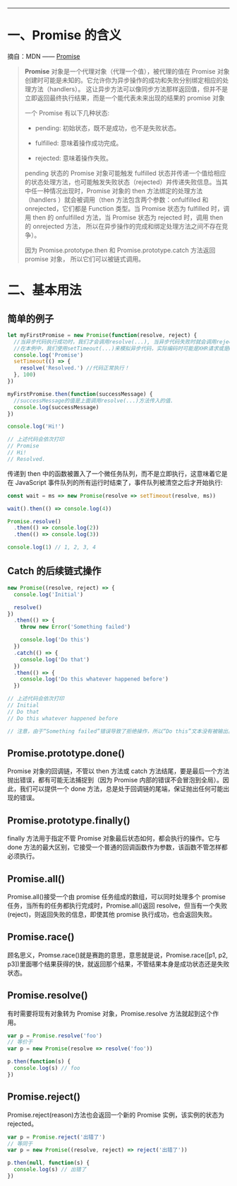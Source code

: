 [title]: # (你需要学习的 Promise对象)
[date]: # (2018-12-21 &nbsp; 10:42:11)
[categories]: # (ES6+)
[description]: # (沉下心来，去做一件事情，这便是快乐的时光。)
[image]: # (https://i.loli.net/2020/04/01/iSIp8K4BRExfjzw.jpg)

---

# 一、Promise 的含义

摘自：MDN —— [Promise](https://developer.mozilla.org/zh-CN/docs/Web/JavaScript/Reference/Global_Objects/Promise#描述)

> **Promise** 对象是一个代理对象（代理一个值），被代理的值在 Promise 对象创建时可能是未知的。它允许你为异步操作的成功和失败分别绑定相应的处理方法（handlers）。 这让异步方法可以像同步方法那样返回值，但并不是立即返回最终执行结果，而是一个能代表未来出现的结果的 promise 对象
>
> 一个 Promise 有以下几种状态:
>
> - pending: 初始状态，既不是成功，也不是失败状态。
>
> - fulfilled: 意味着操作成功完成。
>
> - rejected: 意味着操作失败。
>
> pending 状态的 Promise 对象可能触发 fulfilled 状态并传递一个值给相应的状态处理方法，也可能触发失败状态（rejected）并传递失败信息。当其中任一种情况出现时，Promise 对象的 then 方法绑定的处理方法（handlers ）就会被调用（then 方法包含两个参数：onfulfilled 和 onrejected，它们都是 Function 类型。当 Promise 状态为 fulfilled 时，调用 then 的 onfulfilled 方法，当 Promise 状态为 rejected 时，调用 then 的 onrejected 方法， 所以在异步操作的完成和绑定处理方法之间不存在竞争）。
>
> 因为 Promise.prototype.then 和 Promise.prototype.catch 方法返回 promise 对象， 所以它们可以被链式调用。

# 二、基本用法

## 简单的例子

```js
let myFirstPromise = new Promise(function(resolve, reject) {
  //当异步代码执行成功时，我们才会调用resolve(...), 当异步代码失败时就会调用reject(...)
  //在本例中，我们使用setTimeout(...)来模拟异步代码，实际编码时可能是XHR请求或是HTML5的一些API方法.
  console.log('Promise')
  setTimeout(() => {
    resolve('Resolved.') //代码正常执行！
  }, 100)
})

myFirstPromise.then(function(successMessage) {
  //successMessage的值是上面调用resolve(...)方法传入的值.
  console.log(successMessage)
})

console.log('Hi!')

// 上述代码会依次打印
// Promise
// Hi!
// Resolved.
```

传递到 then 中的函数被置入了一个微任务队列，而不是立即执行，这意味着它是在 JavaScript 事件队列的所有运行时结束了，事件队列被清空之后才开始执行:

```js
const wait = ms => new Promise(resolve => setTimeout(resolve, ms))

wait().then(() => console.log(4))

Promise.resolve()
  .then(() => console.log(2))
  .then(() => console.log(3))

console.log(1) // 1, 2, 3, 4
```

## Catch 的后续链式操作

```js
new Promise((resolve, reject) => {
  console.log('Initial')

  resolve()
})
  .then(() => {
    throw new Error('Something failed')

    console.log('Do this')
  })
  .catch(() => {
    console.log('Do that')
  })
  .then(() => {
    console.log('Do this whatever happened before')
  })

// 上述代码会依次打印
// Initial
// Do that
// Do this whatever happened before

// 注意，由于“Something failed”错误导致了拒绝操作，所以“Do this”文本没有被输出。
```

## Promise.prototype.done()

Promise 对象的回调链，不管以 then 方法或 catch 方法结尾，要是最后一个方法抛出错误，都有可能无法捕捉到（因为 Promise 内部的错误不会冒泡到全局）。因此，我们可以提供一个 done 方法，总是处于回调链的尾端，保证抛出任何可能出现的错误。

## Promise.prototype.finally()

finally 方法用于指定不管 Promise 对象最后状态如何，都会执行的操作。它与 done 方法的最大区别，它接受一个普通的回调函数作为参数，该函数不管怎样都必须执行。

## Promise.all()

Promise.all()接受一个由 promise 任务组成的数组，可以同时处理多个 promise 任务，当所有的任务都执行完成时，Promise.all()返回 resolve，但当有一个失败(reject)，则返回失败的信息，即使其他 promise 执行成功，也会返回失败。

## Promise.race()

顾名思义，Promse.race()就是赛跑的意思，意思就是说，Promise.race([p1, p2, p3])里面哪个结果获得的快，就返回那个结果，不管结果本身是成功状态还是失败状态。

## Promise.resolve()

有时需要将现有对象转为 Promise 对象，Promise.resolve 方法就起到这个作用。

```js
var p = Promise.resolve('foo')
// 等价于
var p = new Promise(resolve => resolve('foo'))

p.then(function(s) {
  console.log(s) // foo
})
```

## Promise.reject()

Promise.reject(reason)方法也会返回一个新的 Promise 实例，该实例的状态为 rejected。

```js
var p = Promise.reject('出错了')
// 等同于
var p = new Promise((resolve, reject) => reject('出错了'))

p.then(null, function(s) {
  console.log(s) // 出错了
})
```
